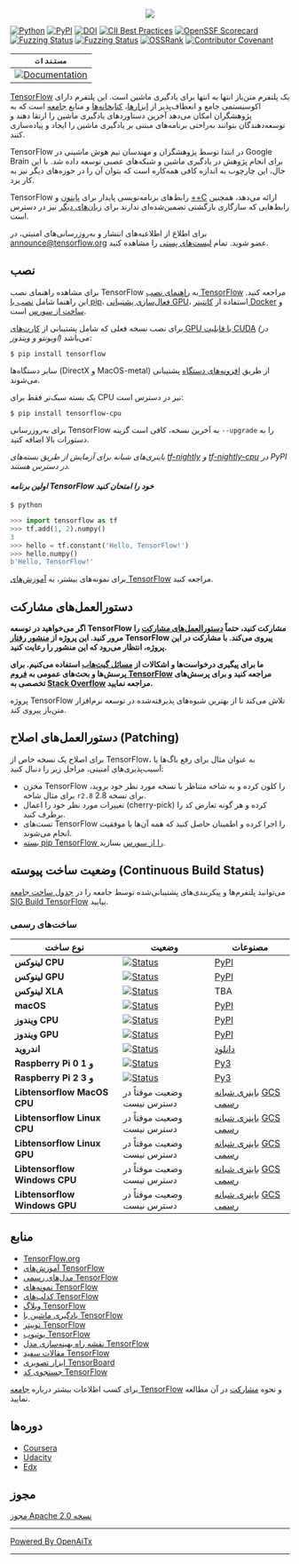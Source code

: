 <div align="center">
  <img src="https://www.tensorflow.org/images/tf_logo_horizontal.png">
</div>

[![Python](https://img.shields.io/pypi/pyversions/tensorflow.svg)](https://badge.fury.io/py/tensorflow)
[![PyPI](https://badge.fury.io/py/tensorflow.svg)](https://badge.fury.io/py/tensorflow)
[![DOI](https://zenodo.org/badge/DOI/10.5281/zenodo.4724125.svg)](https://doi.org/10.5281/zenodo.4724125)
[![CII Best Practices](https://bestpractices.coreinfrastructure.org/projects/1486/badge)](https://bestpractices.coreinfrastructure.org/projects/1486)
[![OpenSSF Scorecard](https://api.securityscorecards.dev/projects/github.com/tensorflow/tensorflow/badge)](https://securityscorecards.dev/viewer/?uri=github.com/tensorflow/tensorflow)
[![Fuzzing Status](https://oss-fuzz-build-logs.storage.googleapis.com/badges/tensorflow.svg)](https://bugs.chromium.org/p/oss-fuzz/issues/list?sort=-opened&can=1&q=proj:tensorflow)
[![Fuzzing Status](https://oss-fuzz-build-logs.storage.googleapis.com/badges/tensorflow-py.svg)](https://bugs.chromium.org/p/oss-fuzz/issues/list?sort=-opened&can=1&q=proj:tensorflow-py)
[![OSSRank](https://shields.io/endpoint?url=https://ossrank.com/shield/44)](https://ossrank.com/p/44)
[![Contributor Covenant](https://img.shields.io/badge/Contributor%20Covenant-v1.4%20adopted-ff69b4.svg)](CODE_OF_CONDUCT.md)

**`مستندات`** |
------------------- |
[![Documentation](https://img.shields.io/badge/api-reference-blue.svg)](https://www.tensorflow.org/api_docs/) |

[TensorFlow](https://www.tensorflow.org/) یک پلتفرم متن‌باز انتها به انتها برای یادگیری ماشین است. این پلتفرم دارای اکوسیستمی جامع و انعطاف‌پذیر از [ابزارها](https://www.tensorflow.org/resources/tools)، [کتابخانه‌ها](https://www.tensorflow.org/resources/libraries-extensions) و منابع [جامعه](https://www.tensorflow.org/community) است که به پژوهشگران امکان می‌دهد آخرین دستاوردهای یادگیری ماشین را ارتقا دهند و توسعه‌دهندگان بتوانند به‌راحتی برنامه‌های مبتنی بر یادگیری ماشین را ایجاد و پیاده‌سازی کنند.

TensorFlow در ابتدا توسط پژوهشگران و مهندسان تیم هوش ماشینی در Google Brain برای انجام پژوهش در یادگیری ماشین و شبکه‌های عصبی توسعه داده شد. با این حال، این چارچوب به اندازه کافی همه‌کاره است که بتوان آن را در حوزه‌های دیگر نیز به کار برد.

TensorFlow رابط‌های برنامه‌نویسی پایدار برای [پایتون](https://www.tensorflow.org/api_docs/python) و [++C](https://www.tensorflow.org/api_docs/cc) ارائه می‌دهد، همچنین رابط‌هایی که سازگاری بازگشتی تضمین‌شده‌ای ندارند برای [زبان‌های دیگر](https://www.tensorflow.org/api_docs) نیز در دسترس است.

برای اطلاع از اطلاعیه‌های انتشار و به‌روزرسانی‌های امنیتی، در [announce@tensorflow.org](https://groups.google.com/a/tensorflow.org/forum/#!forum/announce) عضو شوید. تمام [لیست‌های پستی](https://www.tensorflow.org/community/forums) را مشاهده کنید.

## نصب

برای مشاهده راهنمای نصب TensorFlow به [راهنمای نصب TensorFlow](https://www.tensorflow.org/install) مراجعه کنید. این راهنما شامل [نصب با pip](https://www.tensorflow.org/install/pip)، [فعال‌سازی پشتیبانی GPU](https://www.tensorflow.org/install/gpu)، استفاده از [کانتینر Docker](https://www.tensorflow.org/install/docker) و [ساخت از سورس](https://www.tensorflow.org/install/source) است.

برای نصب نسخه فعلی که شامل پشتیبانی از [کارت‌های GPU با قابلیت CUDA](https://www.tensorflow.org/install/gpu) *(در اوبونتو و ویندوز)* می‌باشد:

```
$ pip install tensorflow
```

سایر دستگاه‌ها (DirectX و MacOS-metal) از طریق [افزونه‌های دستگاه](https://www.tensorflow.org/install/gpu_plugins#available_devices) پشتیبانی می‌شوند.

یک بسته سبک‌تر فقط برای CPU نیز در دسترس است:

```
$ pip install tensorflow-cpu
```

برای به‌روزرسانی TensorFlow به آخرین نسخه، کافی است گزینه `--upgrade` را به دستورات بالا اضافه کنید.

*باینری‌های شبانه برای آزمایش از طریق بسته‌های [tf-nightly](https://pypi.python.org/pypi/tf-nightly) و [tf-nightly-cpu](https://pypi.python.org/pypi/tf-nightly-cpu) در PyPI در دسترس هستند.*

#### *اولین برنامه TensorFlow خود را امتحان کنید*

```shell
$ python
```

```python
>>> import tensorflow as tf
>>> tf.add(1, 2).numpy()
3
>>> hello = tf.constant('Hello, TensorFlow!')
>>> hello.numpy()
b'Hello, TensorFlow!'
```

برای نمونه‌های بیشتر، به [آموزش‌های TensorFlow](https://www.tensorflow.org/tutorials/) مراجعه کنید.

## دستورالعمل‌های مشارکت

**اگر می‌خواهید در توسعه TensorFlow مشارکت کنید، حتماً [دستورالعمل‌های مشارکت](CONTRIBUTING.md) را مرور کنید. این پروژه از [منشور رفتار](CODE_OF_CONDUCT.md) TensorFlow پیروی می‌کند. با مشارکت در این پروژه، انتظار می‌رود که این منشور را رعایت کنید.**

**ما برای پیگیری درخواست‌ها و اشکالات از [مسائل گیت‌هاب](https://github.com/tensorflow/tensorflow/issues) استفاده می‌کنیم. برای پرسش‌ها و بحث‌های عمومی به [فروم TensorFlow](https://discuss.tensorflow.org/) مراجعه کنید و برای پرسش‌های تخصصی به [Stack Overflow](https://stackoverflow.com/questions/tagged/tensorflow) مراجعه نمایید.**

پروژه TensorFlow تلاش می‌کند تا از بهترین شیوه‌های پذیرفته‌شده در توسعه نرم‌افزار متن‌باز پیروی کند.

## دستورالعمل‌های اصلاح (Patching)

برای اصلاح یک نسخه خاص از TensorFlow، به عنوان مثال برای رفع باگ‌ها یا آسیب‌پذیری‌های امنیتی، مراحل زیر را دنبال کنید:

*   مخزن TensorFlow را کلون کرده و به شاخه متناظر با نسخه مورد نظر خود بروید، برای مثال شاخه `r2.8` برای نسخه 2.8.
*   تغییرات مورد نظر خود را اعمال (cherry-pick) کرده و هر گونه تعارض کد را برطرف کنید.
*   تست‌های TensorFlow را اجرا کرده و اطمینان حاصل کنید که همه آن‌ها با موفقیت انجام می‌شوند.
*   [بسته pip TensorFlow را از سورس](https://www.tensorflow.org/install/source) بسازید.

## وضعیت ساخت پیوسته (Continuous Build Status)

می‌توانید پلتفرم‌ها و پیکربندی‌های پشتیبانی‌شده توسط جامعه را در [جدول ساخت جامعه SIG Build TensorFlow](https://github.com/tensorflow/build#community-supported-tensorflow-builds) بیابید.

### ساخت‌های رسمی

نوع ساخت                     | وضعیت                                                                                                                                                                           | مصنوعات
----------------------------- | -------------------------------------------------------------------------------------------------------------------------------------------------------------------------------- | ---------
**لینوکس CPU**                | [![Status](https://storage.googleapis.com/tensorflow-kokoro-build-badges/ubuntu-cc.svg)](https://storage.googleapis.com/tensorflow-kokoro-build-badges/ubuntu-cc.html)           | [PyPI](https://pypi.org/project/tf-nightly/)
**لینوکس GPU**                | [![Status](https://storage.googleapis.com/tensorflow-kokoro-build-badges/ubuntu-gpu-py3.svg)](https://storage.googleapis.com/tensorflow-kokoro-build-badges/ubuntu-gpu-py3.html) | [PyPI](https://pypi.org/project/tf-nightly-gpu/)
**لینوکس XLA**                | [![Status](https://storage.googleapis.com/tensorflow-kokoro-build-badges/ubuntu-xla.svg)](https://storage.googleapis.com/tensorflow-kokoro-build-badges/ubuntu-xla.html)         | TBA
**macOS**                     | [![Status](https://storage.googleapis.com/tensorflow-kokoro-build-badges/macos-py2-cc.svg)](https://storage.googleapis.com/tensorflow-kokoro-build-badges/macos-py2-cc.html)     | [PyPI](https://pypi.org/project/tf-nightly/)
**ویندوز CPU**                | [![Status](https://storage.googleapis.com/tensorflow-kokoro-build-badges/windows-cpu.svg)](https://storage.googleapis.com/tensorflow-kokoro-build-badges/windows-cpu.html)       | [PyPI](https://pypi.org/project/tf-nightly/)
**ویندوز GPU**                | [![Status](https://storage.googleapis.com/tensorflow-kokoro-build-badges/windows-gpu.svg)](https://storage.googleapis.com/tensorflow-kokoro-build-badges/windows-gpu.html)       | [PyPI](https://pypi.org/project/tf-nightly-gpu/)
**اندروید**                   | [![Status](https://storage.googleapis.com/tensorflow-kokoro-build-badges/android.svg)](https://storage.googleapis.com/tensorflow-kokoro-build-badges/android.html)               | [دانلود](https://bintray.com/google/tensorflow/tensorflow/_latestVersion)
**Raspberry Pi 0 و 1**        | [![Status](https://storage.googleapis.com/tensorflow-kokoro-build-badges/rpi01-py3.svg)](https://storage.googleapis.com/tensorflow-kokoro-build-badges/rpi01-py3.html)           | [Py3](https://storage.googleapis.com/tensorflow-nightly/tensorflow-1.10.0-cp34-none-linux_armv6l.whl)
**Raspberry Pi 2 و 3**        | [![Status](https://storage.googleapis.com/tensorflow-kokoro-build-badges/rpi23-py3.svg)](https://storage.googleapis.com/tensorflow-kokoro-build-badges/rpi23-py3.html)           | [Py3](https://storage.googleapis.com/tensorflow-nightly/tensorflow-1.10.0-cp34-none-linux_armv7l.whl)
**Libtensorflow MacOS CPU**   | وضعیت موقتاً در دسترس نیست                                                                                                                                                   | [باینری شبانه](https://storage.googleapis.com/libtensorflow-nightly/prod/tensorflow/release/macos/latest/macos_cpu_libtensorflow_binaries.tar.gz) [GCS رسمی](https://storage.googleapis.com/tensorflow/)
**Libtensorflow Linux CPU**   | وضعیت موقتاً در دسترس نیست                                                                                                                                                   | [باینری شبانه](https://storage.googleapis.com/libtensorflow-nightly/prod/tensorflow/release/ubuntu_16/latest/cpu/ubuntu_cpu_libtensorflow_binaries.tar.gz) [GCS رسمی](https://storage.googleapis.com/tensorflow/)
**Libtensorflow Linux GPU**   | وضعیت موقتاً در دسترس نیست                                                                                                                                                   | [باینری شبانه](https://storage.googleapis.com/libtensorflow-nightly/prod/tensorflow/release/ubuntu_16/latest/gpu/ubuntu_gpu_libtensorflow_binaries.tar.gz) [GCS رسمی](https://storage.googleapis.com/tensorflow/)
**Libtensorflow Windows CPU** | وضعیت موقتاً در دسترس نیست                                                                                                                                                   | [باینری شبانه](https://storage.googleapis.com/libtensorflow-nightly/prod/tensorflow/release/windows/latest/cpu/windows_cpu_libtensorflow_binaries.tar.gz) [GCS رسمی](https://storage.googleapis.com/tensorflow/)
**Libtensorflow Windows GPU** | وضعیت موقتاً در دسترس نیست                                                                                                                                                   | [باینری شبانه](https://storage.googleapis.com/libtensorflow-nightly/prod/tensorflow/release/windows/latest/gpu/windows_gpu_libtensorflow_binaries.tar.gz) [GCS رسمی](https://storage.googleapis.com/tensorflow/)

## منابع

*   [TensorFlow.org](https://www.tensorflow.org)
*   [آموزش‌های TensorFlow](https://www.tensorflow.org/tutorials/)
*   [مدل‌های رسمی TensorFlow](https://github.com/tensorflow/models/tree/master/official)
*   [نمونه‌های TensorFlow](https://github.com/tensorflow/examples)
*   [کدلب‌های TensorFlow](https://codelabs.developers.google.com/?cat=TensorFlow)
*   [وبلاگ TensorFlow](https://blog.tensorflow.org)
*   [یادگیری ماشین با TensorFlow](https://www.tensorflow.org/resources/learn-ml)
*   [توییتر TensorFlow](https://twitter.com/tensorflow)
*   [یوتیوب TensorFlow](https://www.youtube.com/channel/UC0rqucBdTuFTjJiefW5t-IQ)
*   [نقشه راه بهینه‌سازی مدل TensorFlow](https://www.tensorflow.org/model_optimization/guide/roadmap)
*   [مقالات سفید TensorFlow](https://www.tensorflow.org/about/bib)
*   [ابزار تصویری TensorBoard](https://github.com/tensorflow/tensorboard)
*   [جستجوی کد TensorFlow](https://cs.opensource.google/tensorflow/tensorflow)

برای کسب اطلاعات بیشتر درباره [جامعه TensorFlow](https://www.tensorflow.org/community) و نحوه [مشارکت](https://www.tensorflow.org/community/contribute) در آن مطالعه نمایید.

## دوره‌ها

* [Coursera](https://www.coursera.org/search?query=TensorFlow)
* [Udacity](https://www.udacity.com/courses/all?search=TensorFlow)
* [Edx](https://www.edx.org/search?q=TensorFlow)

## مجوز

[مجوز Apache نسخه 2.0](LICENSE)

---

[Powered By OpenAiTx](https://github.com/OpenAiTx/OpenAiTx)

---